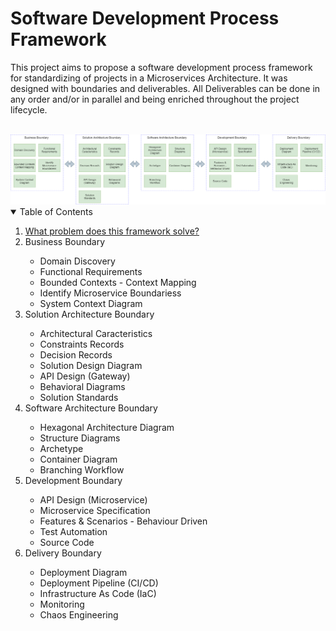 # Software Development Process Framework

This project aims to propose a software development process framework for standardizing of projects in a Microservices Architecture. It was designed with boundaries and deliverables. All Deliverables can be done in any order and/or in parallel and being enriched throughout the project lifecycle.<br><br>

<img src="Software Development Process Framework.png">

<!-- TABLE OF CONTENTS -->
<details open="open">
  <summary>Table of Contents</summary>
  <ol>
    <li>
      <a href="#about-the-project">What problem does this framework solve?</a>
    </li>
    <li>
       <a>Business Boundary</a>
    </li>
    <ul>
      <li>
        <a>Domain Discovery</a>
      </li>
      <li>
        <a>Functional Requirements</a>
      </li>
      <li>
        <a>Bounded Contexts - Context Mapping</a>      
      </li>
      <li>
        <a>Identify Microservice Boundariess</a>
      </li>
      <li>
        <a>System Context Diagram</a>
      </li>
    </ul>
    <li>
       <a>Solution Architecture Boundary</a>
    </li>
    <ul>
      <li>
        <a>Architectural Caracteristics</a>
      </li>
      <li>
        <a>Constraints Records</a>
      </li>
      <li>
        <a>Decision Records</a>      
      </li>
      <li>
        <a>Solution Design Diagram</a>
      </li>
      <li>
        <a>API Design (Gateway)</a>
      </li>
      <li>
        <a>Behavioral Diagrams</a>      
      </li>
      <li>
        <a>Solution Standards</a>
      </li>	  
    </ul>
    <li>
       <a>Software Architecture Boundary</a>
    </li>
    <ul>
      <li>
        <a>Hexagonal Architecture Diagram</a>
      </li>
      <li>
        <a>Structure Diagrams</a>
      </li>
      <li>
        <a>Archetype</a>      
      </li>
      <li>
        <a>Container Diagram</a>
      </li>
      <li>
        <a>Branching Workflow</a>
      </li>      	  
    </ul>
    <li>
       <a>Development Boundary</a>
    </li>
    <ul>
      <li>
        <a>API Design (Microservice)</a>
      </li>
      <li>
        <a>Microservice Specification</a>
      </li>
      <li>
        <a>Features & Scenarios - Behaviour Driven</a>      
      </li>
      <li>
        <a>Test Automation</a>
      </li>
      <li>
        <a>Source Code</a>
      </li>      	  
    </ul>
    <li>
       <a>Delivery Boundary</a>
    </li>
    <ul>
      <li>
        <a>Deployment Diagram</a>
      </li>
      <li>
        <a>Deployment Pipeline (CI/CD)</a>
      </li>
      <li>
        <a>Infrastructure As Code (IaC)</a>      
      </li>
      <li>
        <a>Monitoring</a>
      </li>
      <li>
        <a>Chaos Engineering</a>
      </li>      	  
    </ul>
  </ol>
</details>
